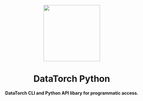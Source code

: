 <p align="center">
    <img src="https://raw.githubusercontent.com/datatorch/documentation/master/docs/.vuepress/public/python.png" width="180" />
</p>

<h1 align="center">
  DataTorch Python
</h1>
<h4 align="center">DataTorch CLI and Python API libary for programmatic access.</h4>

